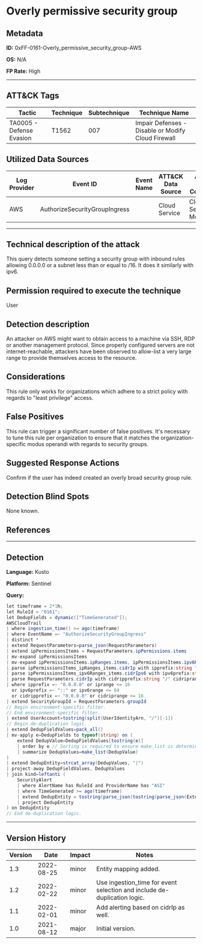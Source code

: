 # Overly permissive security group

## Metadata
**ID:** 0xFF-0161-Overly_permissive_security_group-AWS

**OS:** N/A

**FP Rate:** High

---

## ATT&CK Tags

| Tactic | Technique | Subtechnique | Technique Name |
|---|---|---| --- |
| TA0005 - Defense Evasion | T1562 | 007 | Impair Defenses - Disable or Modify Cloud Firewall|

## Utilized Data Sources

| Log Provider | Event ID | Event Name | ATT&CK Data Source | ATT&CK Data Component|
|---------|---------|----------|---------|---------|
|AWS|AuthorizeSecurityGroupIngress||Cloud Service|Cloud Service Modification|
---

## Technical description of the attack
This query detects someone setting a security group with inbound rules allowing 0.0.0.0 or a subnet less than or equal to /16. It does it similarly with ipv6.


## Permission required to execute the technique
User

## Detection description
An attacker on AWS might want to obtain access to a machine via SSH, RDP or another management protocol. Since properly configured servers are not internet-reachable, attackers have been observed to allow-list a very large range to provide themselves access to the resource.


## Considerations
This rule only works for organizations which adhere to a strict policy with regards to "least privilege" access.


## False Positives
This rule can trigger a significant number of false positives. It's necessary to tune this rule per organization to ensure that it matches the organization-specific modus operandi with regards to security groups.


## Suggested Response Actions
Confirm if the user has indeed created an overly broad security group rule.


## Detection Blind Spots
None known.


## References

---
## Detection

**Language:** Kusto

**Platform:** Sentinel

**Query:**
```C#
let timeframe = 2*1h;
let RuleId = "0161";
let DedupFields = dynamic(["TimeGenerated"]);
AWSCloudTrail
| where ingestion_time() >= ago(timeframe)
| where EventName =~ "AuthorizeSecurityGroupIngress"
| distinct *
| extend RequestParameters=parse_json(RequestParameters)
| extend ipPermissionsItems = RequestParameters.ipPermissions.items
| mv-expand ipPermissionsItems
| mv-expand ipPermissionsItems.ipRanges.items, ipPermissionsItems.ipv6Ranges.items
| parse ipPermissionsItems_ipRanges_items.cidrIp with ipprefix:string "/" iprange:int
| parse ipPermissionsItems_ipv6Ranges_items.cidrIpv6 with ipv6prefix:string "/" ipv6range:int
| parse RequestParameters.cidrIp with cidripprefix:string "/" cidriprange:int
| where ipprefix =~ "0.0.0.0" or iprange <= 16
  or ipv6prefix =~ "::" or ipv6range <= 64
  or cidripprefix =~ "0.0.0.0" or cidriprange <= 16
| extend SecurityGroupId = RequestParameters.groupId
// Begin environment-specific filter.
// End environment-specific filter.
| extend UserAccount=tostring(split(UserIdentityArn, "/")[-1])
// Begin de-duplication logic.
| extend DedupFieldValues=pack_all()
| mv-apply e=DedupFields to typeof(string) on (
    extend DedupValue=DedupFieldValues[tostring(e)]
    | order by e // Sorting is required to ensure make_list is deterministic.
    | summarize DedupValues=make_list(DedupValue)
)
| extend DedupEntity=strcat_array(DedupValues, "|")
| project-away DedupFieldValues, DedupValues
| join kind=leftanti (
    SecurityAlert
    | where AlertName has RuleId and ProviderName has "ASI"
    | where TimeGenerated >= ago(timeframe)
    | extend DedupEntity = tostring(parse_json(tostring(parse_json(ExtendedProperties)["Custom Details"])).DedupEntity[0])
    | project DedupEntity
) on DedupEntity
// End de-duplication logic.
```

---

## Version History
| Version | Date | Impact | Notes |
|---------|------|--------|------|
| 1.3  | 2022-08-25| minor | Entity mapping added. |
| 1.2  | 2022-02-22| minor | Use ingestion_time for event selection and include de-duplication logic. |
| 1.1  | 2022-02-01| minor | Add alerting based on cidrIp as well. |
| 1.0  | 2021-08-12| major | Initial version. |